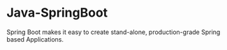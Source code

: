 # Java-SpringBoot
Spring Boot makes it easy to create stand-alone, production-grade Spring based Applications.


